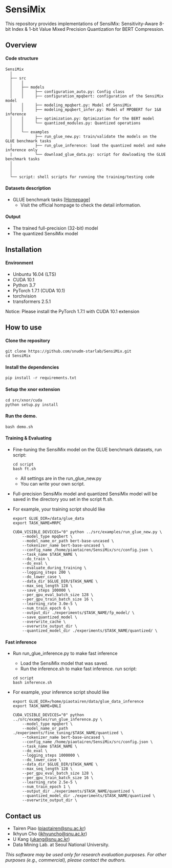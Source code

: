 # SensiMix
This repository provides implementations of SensiMix: Sensitivity-Aware 8-bit Index & 1-bit Value Mixed Precision Quantization for BERT Compression.

## Overview
#### Code structure
```
SensiMix
  │ 
  ├── src
  │    │     
  │    ├── models
  │    │     ├── configuration_auto.py: Config class
  │    │     ├── configuration_mpqbert: configuration of the SensiMix model
  │    │     ├── modeling_mpqbert.py: Model of SensiMix
  │    │     ├── modeling_mpqbert_infer.py: Model of MPQBERT for 1&8 inference
  │    │     ├── optimization.py: Optimization for the BERT model
  │    │     └── quantized_modules.py: Quantized operations
  │    │      
  │    └── examples
  │          ├── run_glue_new.py: train/validate the models on the GLUE benchmark tasks 
  |          ├── run_glue_inference: load the quantized model and make inference only
  |          └── download_glue_data.py: script for dowloading the GLUE benchmark tasks
  │    
  │    
  │
  └── script: shell scripts for running the training/testing code
```


#### Datasets description
* GLUE benchmark tasks [[Homepage]](https://gluebenchmark.com/)
    * Visit the official hompage to check the detail information.
   
#### Output
* The trained full-precision (32-bit) model
* The quantized SensiMix model 

## Installation
#### Environment 
* Unbuntu 16.04 (LTS)
* CUDA 10.1
* Python 3.7
* PyTorch 1.7.1 (CUDA 10.1)
* torchvision
* transformers 2.5.1

Notice: Please install the PyTorch 1.7.1 with CUDA 10.1 extension


## How to use 
#### Clone the repository
    git clone https://github.com/snudm-starlab/SensiMix.git
    cd SensiMix

#### Install the dependencies
    pip install -r requirements.txt

#### Setup the xnor extension
    cd src/xnor/cuda
    python setup.py install

#### Run the demo.
    bash demo.sh

#### Training & Evaluating
* Fine-tuning the SensiMix model on the GLUE benchmark datasets, run script:
    ```    
    cd script
    bash ft.sh
    ```
    * All settings are in the run_glue_new.py
    * You can write your own script.
* Full-precision SensiMix model and quantized SensiMix model will be saved in the directory you set in the script ft.sh.

* For example, your training script should like
    ```
    export GLUE_DIR=/data/glue_data
    export TASK_NAME=MRPC

    CUDA_VISIBLE_DEVICES="0" python ../src/examples/run_glue_new.py \
        --model_type mpqbert \
        --model_name_or_path bert-base-uncased \
        --tokenizer_name bert-base-uncased \
        --config_name /home/piaotairen/SensiMix/src/config.json \
        --task_name $TASK_NAME \
        --do_train \
        --do_eval \
        --evaluate_during_training \
        --logging_steps 200 \
        --do_lower_case \
        --data_dir $GLUE_DIR/$TASK_NAME \
        --max_seq_length 128 \
        --save_steps 100000 \
        --per_gpu_eval_batch_size 128 \
        --per_gpu_train_batch_size 16 \
        --learning_rate 3.0e-5 \
        --num_train_epoch 6 \
        --output_dir ./experiments/$TASK_NAME/fp_model/ \
        --save_quantized_model \
        --overwrite_cache \
        --overwrite_output_dir \
        --quantized_model_dir ./experiments/$TASK_NAME/quantized/ \
    ```

#### Fast inference
* Run run_glue_inference.py to make fast inference
    * Load the SensiMix model that was saved.
    * Run the inference.sh to make fast inference.
run script:
    ```    
    cd script
    bash inference.sh
    ```

* For example, your inference script should like
    ```
    export GLUE_DIR=/home/piaotairen/data/glue_data_inference
    export TASK_NAME=QNLI

    CUDA_VISIBLE_DEVICES="0" python ../src/examples/run_glue_inference.py \
        --model_type mpqbert \
        --model_name_or_path ./experiments/fine_tuning/$TASK_NAME/quantized \
        --tokenizer_name bert-base-uncased \
        --config_name /home/piaotairen/SensiMix/src/config.json \
        --task_name $TASK_NAME \
        --do_eval \
        --logging_steps 1000000 \
        --do_lower_case \
        --data_dir $GLUE_DIR/$TASK_NAME \
        --max_seq_length 128 \
        --per_gpu_eval_batch_size 128 \
        --per_gpu_train_batch_size 16 \
        --learning_rate 2.5e-5 \
        --num_train_epoch 1 \
        --output_dir ./experiments/$TASK_NAME/quantized \
        --quantized_model_dir ./experiments/$TASK_NAME/quantized \
        --overwrite_output_dir \
    ```

## Contact us
- Tairen Piao (piaotairen@snu.ac.kr)
- Ikhyun Cho (ikhyuncho@snu.ac.kr)
- U Kang (ukang@snu.ac.kr)
- Data Mining Lab. at Seoul National University.

*This software may be used only for research evaluation purposes.*
*For other purposes (e.g., commercial), please contact the authors.*
